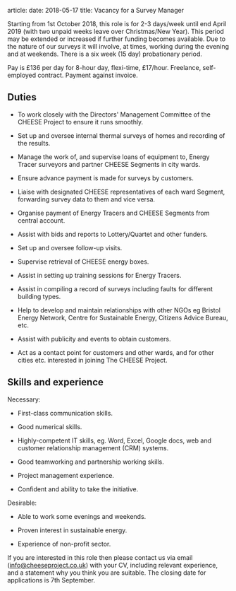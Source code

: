 article:
date: 2018-05-17
title: Vacancy for a Survey Manager

Starting from 1st October 2018, this role is for 2-3 days/week until end
April 2019 (with two unpaid weeks leave over Christmas/New Year). This period
may be extended or increased if further funding becomes available. Due to the
nature of our surveys it will involve, at times, working during the evening and
at weekends. There is a six week (15 day) probationary period.

Pay is £136 per day for 8-hour day, flexi-time, £17/hour. Freelance,
self-employed contract. Payment against invoice.

## Duties

  - To work closely with the Directors' Management Committee of the CHEESE
    Project to ensure it runs smoothly.

  - Set up and oversee internal thermal surveys of homes and recording of the
    results.

  - Manage the work of, and supervise loans of equipment to, Energy Tracer
    surveyors and partner CHEESE Segments in city wards.

  - Ensure advance payment is made for surveys by customers.

  - Liaise with designated CHEESE representatives of each ward Segment,
    forwarding survey data to them and vice versa.

  - Organise payment of Energy Tracers and CHEESE Segments from central account.

  - Assist with bids and reports to Lottery/Quartet and other funders.

  - Set up and oversee follow-up visits.

  - Supervise retrieval of CHEESE energy boxes.

  - Assist in setting up training sessions for Energy Tracers.

  - Assist in compiling a record of surveys including faults for different building types.

  - Help to develop and maintain relationships with other NGOs eg Bristol
    Energy Network, Centre for Sustainable Energy, Citizens Advice Bureau, etc.

  - Assist with publicity and events to obtain customers.

  - Act as a contact point for customers and other wards, and for other cities
    etc. interested in joining The CHEESE Project.

## Skills and experience

Necessary:

  - First-class communication skills.

  - Good numerical skills.

  - Highly-competent IT skills, eg. Word, Excel, Google docs, web and customer
    relationship management (CRM) systems.

  - Good teamworking and partnership working skills.

  - Project management experience.

  - Confident and ability to take the initiative.

Desirable:

  - Able to work some evenings and weekends.

  - Proven interest in sustainable energy.

  - Experience of non-profit sector.

If you are interested in this role then please contact us via email
([info@cheeseproject.co.uk](mailto:info@cheeseproject.co.uk)) with your CV,
including relevant experience, and a statement why you think you are suitable.
The closing date for applications is 7th September.

